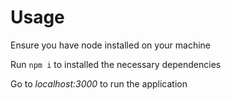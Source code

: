 # Usage

Ensure you have node installed on your machine

Run `npm i` to installed the necessary dependencies

Go to *localhost:3000* to run the application
